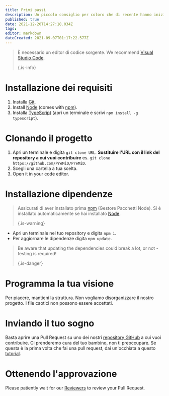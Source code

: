 ```yaml
---
title: Primi passi
description: Un piccolo consiglio per coloro che di recente hanno iniziato a programmare
published: true
date: 2021-12-20T14:27:18.034Z
tags:
editor: markdown
dateCreated: 2021-09-07T01:17:22.577Z
---
```


> È necessario un editor di codice sorgente. We recommend [Visual Studio Code](https://code.visualstudio.com/). 
> 
> {.is-info}

# Installazione dei requisiti
1. Installa [Git](https://git-scm.com/).
2. Install [Node](https://nodejs.org/en/) (comes with [npm](https://www.npmjs.com/)).
3. Installa [TypeScript](https://www.typescriptlang.org/index.html#download-links) (apri un terminale e scrivi `npm install -g typescript`).

# Clonando il progetto
1. Apri un terminale e digita `git clone URL`. **Sostituire l'URL con il link del repository a cui vuoi contribuire** es. `git clone https://github.com/PreMiD/PreMiD`.
2. Scegli una cartella a tua scelta.
3. Open it in your code editor.

# Installazione dipendenze
> Assicurati di aver installato prima [npm](https://www.npmjs.com/) (Gestore Pacchetti Node). Si è installato automaticamente se hai installato [Node](https://nodejs.org/en/). 
> 
> {.is-warning}

- Apri un terminale nel tuo repository e digita `npm i`.
- Per aggiornare le dipendenze digita `npm update`.

> Be aware that updating the dependencies could break a lot, or not - testing is required! 
> 
> {.is-danger}

# Programma la tua visione
Per piacere, mantieni la struttura. Non vogliamo disorganizzare il nostro progetto. I file caotici non possono essere accettati.

# Inviando il tuo sogno
Basta aprire una Pull Request su uno dei nostri [repository GitHub](https://github.com/PreMiD/) a cui vuoi contribuire. Ci prenderemo cura del tuo bambino, non ti preoccupare. Se questa è la prima volta che fai una pull request, dai un'occhiata a questo [tutorial](https://help.github.com/en/articles/creating-a-pull-request).

# Ottenendo l'approvazione
Please patiently wait for our [Reviewers](https://docs.premid.app/en/dev/presence/guidelines#presence-reviewers) to review your Pull Request.

